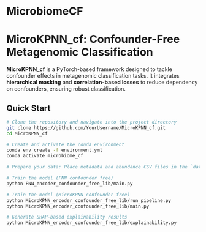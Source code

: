 # MicrobiomeCF

# MicroKPNN_cf: Confounder-Free Metagenomic Classification

**MicroKPNN_cf** is a PyTorch-based framework designed to tackle confounder effects in metagenomic classification tasks. It integrates **hierarchical masking** and **correlation-based losses** to reduce dependency on confounders, ensuring robust classification.

## Quick Start

```bash
# Clone the repository and navigate into the project directory
git clone https://github.com/YourUsername/MicroKPNN_cf.git
cd MicroKPNN_cf

# Create and activate the conda environment
conda env create -f environment.yml
conda activate microbiome_cf

# Prepare your data: Place metadata and abundance CSV files in the `dataset/` folder and change the cofing script based on your data.

# Train the model (FNN confounder free)
python FNN_encoder_confounder_free_lib/main.py

# Train the model (MicroKPNN confounder free)
python MicroKPNN_encoder_confounder_free_lib/run_pipeline.py
python MicroKPNN_encoder_confounder_free_lib/main.py

# Generate SHAP-based explainability results
python MicroKPNN_encoder_confounder_free_lib/explainability.py

